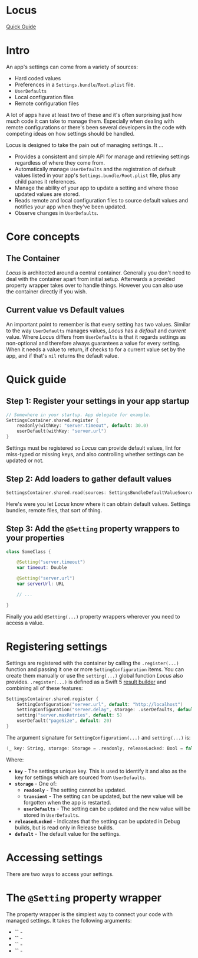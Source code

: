 # Locus

[Quick Guide](#quick-guide)

# Intro

An app's settings can come from a variety of sources:

* Hard coded values
* Preferences in a `Settings.bundle/Root.plist` file.
* `UserDefaults`
* Local configuration files
* Remote configuration files

A lot of apps have at least two of these and it's often surprising just how much code it can take to manage them. Especially when dealing with remote configurations or there's been several developers in the code with competing ideas on how settings should be handled.

Locus is designed to take the pain out of managing settings. It ...

* Provides a consistent and simple API for manage and retrieving settings regardless of where they come from.
* Automatically manage `UserDefaults` and the registration of default values listed in your app's `Settings.bundle/Root.plist` file, plus any child panes it references.
* Manage the ability of your app to update a setting and where those updated values are stored.
* Reads remote and local configuration files to source default values and notifies your app when they've been updated.
* Observe changes in `UserDefaults`.

# Core concepts

## The Container

*Locus* is architected around a central container. Generally you don't need to deal with the container apart from initial setup. Afterwards a provided property wrapper takes over to handle things. However you can also use the container directly if you wish. 

## Current value vs Default values

An important point to remember is that every setting has two values. Similar to the way `UserDefaults` manages values, *Locus* has a *default* and *current* value. Where *Locus* differs from `UserDefaults`  is that it regards settings as non-optional and therefore always guarantees a value for every setting. When it needs a value to return, if checks to for a current value set by the app, and if that's `nil` returns the default value.

# Quick guide

## Step 1: Register your settings in your app startup

```swift
// Somewhere in your startup. App delegate for example.
SettingsContainer.shared.register {
    readonly(withKey: "server.timeout", default: 30.0)
    userDefault(withKey: "server.url")
}
```

Settings must be registered so *Locus* can provide default values, lint for miss-typed or  missing keys, and also controlling whether settings can be updated or not.

## Step 2: Add loaders to gather default values

```swift
SettingsContainer.shared.read(sources: SettingsBundleDefaultValueSource())
```

Here's were you let *Locus* know where it can obtain default values. Settings bundles, remote files, that sort of thing.

## Step 3: Add the `@Setting` property wrappers to your properties

```swift
class SomeClass {

    @Setting("server.timeout")
    var timeout: Double

    @Setting("server.url")
    var serverUrl: URL

    // ...

}
```

Finally you add `@Setting(...)` property wrappers wherever you need to access a value. 

# Registering settings

Settings are registered with the container by calling the `.register(...)` function and passing it one or more  `SettingConfiguration` items. You can create them manually or use the `setting(...)` global function *Locus* also provides. `.register(...)` is defined as a Swift 5 [result builder](https://docs.swift.org/swift-book/LanguageGuide/AdvancedOperators.html#ID630) and combining all of these features:

```swift
SettingsContainer.shared.register {
    SettingConfiguration("server.url", default: "http://localhost")
    SettingConfiguration("server.delay", storage: .userDefaults, default: 1.0)
    setting("server.maxRetries", default: 5)
    userDefault("pageSize", default: 20)
}
``` 

The argument signature for `SettingConfiguration(...)` and `setting(...)` is:

```swift
(_ key: String, storage: Storage = .readonly, releaseLocked: Bool = false, default defaultValue: Any? = nil)
```

Where:

* **`key`** - The settings unique key. This is used to identify it and also as the key for settings which are sourced from `UserDefaults`. 
* **`storage`** - One of:
    * **`readonly`** - The setting cannot be updated. 
    * **`transient`** - The setting can be updated, but the new value will be forgotten when the app is restarted. 
    * **`userDefaults`** - The setting can be updated and the new value will be stored in `UserDefaults`.
* **`releasedLocked`** - Indicates that the setting can be updated in Debug builds, but is read only in Release builds. 
* **`default`** - The default value for the settings. 


# Accessing settings

There are two ways to access your settings.

# The `@Setting` property wrapper

The property wrapper is the simplest way to connect your code with managed settings. It takes the following arguments:

* **``** - 
* **``** - 
* **``** - 
* **``** - 
